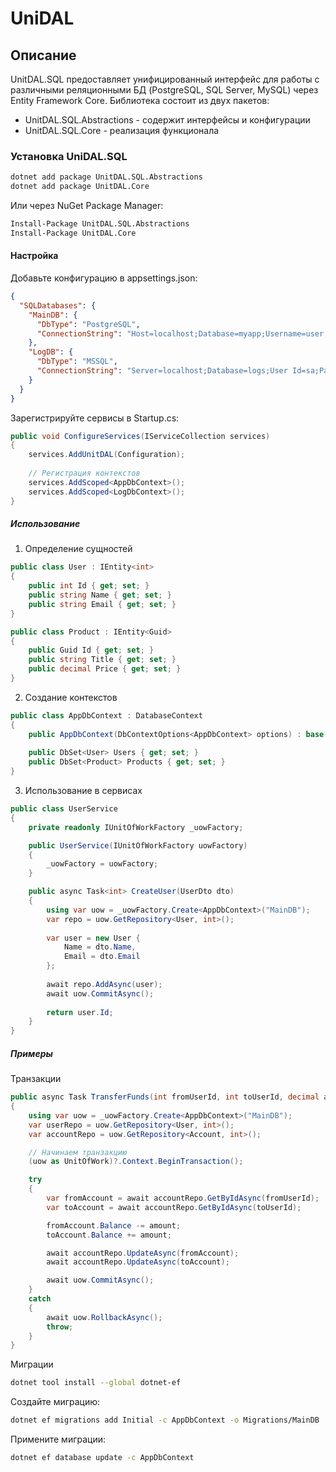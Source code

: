 ﻿# UniDAL

## Описание
UnitDAL.SQL предоставляет унифицированный интерфейс для работы с различными реляционными БД (PostgreSQL, SQL Server, MySQL) через Entity Framework Core. Библиотека состоит из двух пакетов:
- UnitDAL.SQL.Abstractions - содержит интерфейсы и конфигурации
- UnitDAL.SQL.Core - реализация функционала

### Установка UniDAL.SQL
```bash
dotnet add package UnitDAL.SQL.Abstractions
dotnet add package UnitDAL.Core
```

Или через NuGet Package Manager:

```bash
Install-Package UnitDAL.SQL.Abstractions
Install-Package UnitDAL.Core
```

#### Настройка
Добавьте конфигурацию в appsettings.json:

```json
{
  "SQLDatabases": {
    "MainDB": {
      "DbType": "PostgreSQL",
      "ConnectionString": "Host=localhost;Database=myapp;Username=user;Password=pass"
    },
    "LogDB": {
      "DbType": "MSSQL",
      "ConnectionString": "Server=localhost;Database=logs;User Id=sa;Password=your_password"
    }
  }
}
```

Зарегистрируйте сервисы в Startup.cs:

```csharp
public void ConfigureServices(IServiceCollection services)
{
    services.AddUnitDAL(Configuration);
    
    // Регистрация контекстов
    services.AddScoped<AppDbContext>();
    services.AddScoped<LogDbContext>();
}
```

##### Использование
1. Определение сущностей
```csharp
public class User : IEntity<int>
{
    public int Id { get; set; }
    public string Name { get; set; }
    public string Email { get; set; }
}

public class Product : IEntity<Guid>
{
    public Guid Id { get; set; }
    public string Title { get; set; }
    public decimal Price { get; set; }
}
```

2. Создание контекстов
```csharp
public class AppDbContext : DatabaseContext
{
    public AppDbContext(DbContextOptions<AppDbContext> options) : base(options) {}
    
    public DbSet<User> Users { get; set; }
    public DbSet<Product> Products { get; set; }
}
```

3. Использование в сервисах
```csharp
public class UserService
{
    private readonly IUnitOfWorkFactory _uowFactory;

    public UserService(IUnitOfWorkFactory uowFactory)
    {
        _uowFactory = uowFactory;
    }

    public async Task<int> CreateUser(UserDto dto)
    {
        using var uow = _uowFactory.Create<AppDbContext>("MainDB");
        var repo = uow.GetRepository<User, int>();
        
        var user = new User {
            Name = dto.Name,
            Email = dto.Email
        };
        
        await repo.AddAsync(user);
        await uow.CommitAsync();
        
        return user.Id;
    }
}
```

##### Примеры
Транзакции
```csharp
public async Task TransferFunds(int fromUserId, int toUserId, decimal amount)
{
    using var uow = _uowFactory.Create<AppDbContext>("MainDB");
    var userRepo = uow.GetRepository<User, int>();
    var accountRepo = uow.GetRepository<Account, int>();

    // Начинаем транзакцию
    (uow as UnitOfWork)?.Context.BeginTransaction();

    try
    {
        var fromAccount = await accountRepo.GetByIdAsync(fromUserId);
        var toAccount = await accountRepo.GetByIdAsync(toUserId);

        fromAccount.Balance -= amount;
        toAccount.Balance += amount;

        await accountRepo.UpdateAsync(fromAccount);
        await accountRepo.UpdateAsync(toAccount);

        await uow.CommitAsync();
    }
    catch
    {
        await uow.RollbackAsync();
        throw;
    }
}
```

Миграции
```bash
dotnet tool install --global dotnet-ef
```

Создайте миграцию:
```bash
dotnet ef migrations add Initial -c AppDbContext -o Migrations/MainDB
```

Примените миграции:
```bash
dotnet ef database update -c AppDbContext
```